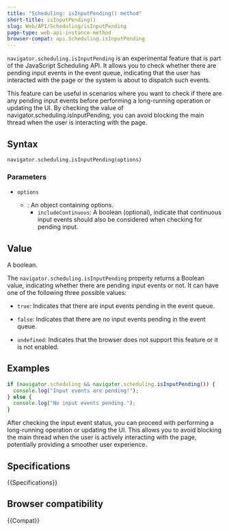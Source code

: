 ```yaml
---
title: "Scheduling: isInputPending() method"
short-title: isInputPending()
slug: Web/API/Scheduling/isInputPending
page-type: web-api-instance-method
browser-compat: api.Scheduling.isInputPending
---
```


`navigator.scheduling.isInputPending` is an experimental feature that is part of the JavaScript Scheduling API. It allows you to check whether there are pending input events in the event queue, indicating that the user has interacted with the page or the system is about to dispatch such events.

This feature can be useful in scenarios where you want to check if there are any pending input events before performing a long-running operation or updating the UI. By checking the value of navigator.scheduling.isInputPending, you can avoid blocking the main thread when the user is interacting with the page.

## Syntax

```js-nolint
navigator.scheduling.isInputPending(options)
```

### Parameters

- `options`

  - : An object containing options.
    - `includeContinuous`: A boolean (optional), indicate that continuous input events should also be considered when checking for pending input.

## Value

A boolean.

The `navigator.scheduling.isInputPending` property returns a Boolean value, indicating whether there are pending input events or not. It can have one of the following three possible values:

- `true`: Indicates that there are input events pending in the event queue.

- `false`: Indicates that there are no input events pending in the event queue.

- `undefined`: Indicates that the browser does not support this feature or it is not enabled.

## Examples

```js
if (navigator.scheduling && navigator.scheduling.isInputPending()) {
  console.log("Input events are pending!");
} else {
  console.log("No input events pending.");
}
```

After checking the input event status, you can proceed with performing a long-running operation or updating the UI. This allows you to avoid blocking the main thread when the user is actively interacting with the page, potentially providing a smoother user experience.

## Specifications

{{Specifications}}

## Browser compatibility

{{Compat}}
